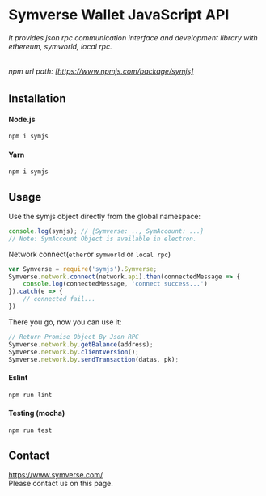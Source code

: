 # Symverse Wallet JavaScript API
###### It provides json rpc communication interface and development library with ethereum, symworld, local rpc.
###### npm url path: [https://www.npmjs.com/package/symjs]

## Installation
#### Node.js
```javascript
npm i symjs
```

#### Yarn
```javascript
npm i symjs
```

## Usage
Use the symjs object directly from the global namespace:
```javascript
console.log(symjs); // {Symverse: .., SymAccount: ...} 
// Note: SymAccount Object is available in electron.
````
Network connect(`ether`or `symworld` or `local rpc`)
```javascript
var Symverse = require('symjs').Symverse;
Symverse.network.connect(network.api).then(connectedMessage => {
    console.log(connectedMessage, 'connect success...')
}).catch(e => {
    // connected fail...
})
```

There you go, now you can use it:
```javascript
// Return Promise Object By Json RPC   
Symverse.network.by.getBalance(address); 
Symverse.network.by.clientVersion();
Symverse.network.by.sendTransaction(datas, pk);
```

#### Eslint
```javascript
npm run lint
```

#### Testing (mocha)
```javascript
npm run test
```


## Contact
<https://www.symverse.com/><br> Please contact us on this page.